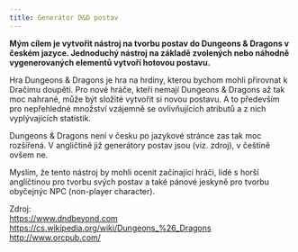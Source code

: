 ```yaml
---
title: Generátor D&D postav
---
```


**Mým cílem je vytvořit nástroj na tvorbu postav do Dungeons & Dragons v českém jazyce. Jednoduchý nástroj na základě zvolených nebo náhodně vygenerovaných elementů vytvoří hotovou postavu.**

Hra Dungeons & Dragons je hra na hrdiny, kterou bychom mohli přirovnat k Dračímu doupěti. Pro nové hráče, kteří nemají Dungeons & Dragons až tak moc nahrané, může být složité vytvořit si novou postavu. A to především pro nepřehledné množství vzájemně se ovlivňujících atributů a z nich vyplývajících statistik.

Dungeons & Dragons není v česku po jazykové stránce zas tak moc rozšířená. V angličtině již generátory postav jsou (viz. zdroj), v češtině ovšem ne. 

Myslím, že tento nástroj by mohli ocenit začínající hráči, lidé s horší angličtinou pro tvorbu svých postav a také pánové jeskyně pro tvorbu obyčejnýc NPC (non-player character).


Zdroj: <br>
https://www.dndbeyond.com <br>
https://cs.wikipedia.org/wiki/Dungeons_%26_Dragons <br>
http://www.orcpub.com/